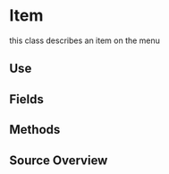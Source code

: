 # Item

this class describes an item on the menu

## Use

## Fields 

## Methods

## Source Overview

``` JavaScript 

```
